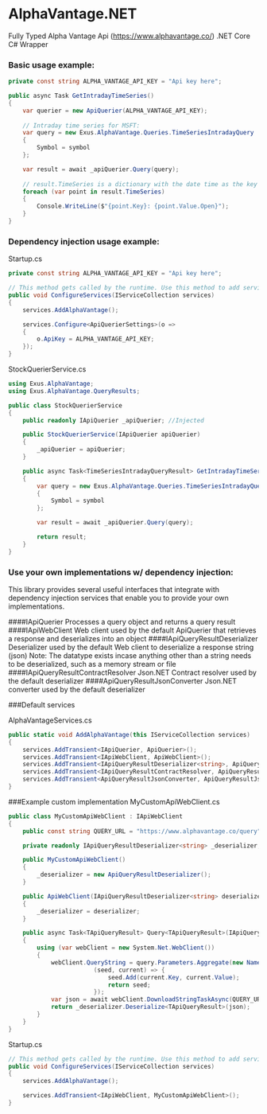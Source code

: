 # AlphaVantage.NET
Fully Typed Alpha Vantage Api (https://www.alphavantage.co/) .NET Core C# Wrapper

### Basic usage example: 

```csharp
private const string ALPHA_VANTAGE_API_KEY = "Api key here";
```
```csharp
public async Task GetIntradayTimeSeries()
{
    var querier = new ApiQuerier(ALPHA_VANTAGE_API_KEY);
    
    // Intraday time series for MSFT:
    var query = new Exus.AlphaVantage.Queries.TimeSeriesIntradayQuery
    {
        Symbol = symbol
    };

    var result = await _apiQuerier.Query(query);
    
    // result.TimeSeries is a dictionary with the date time as the key
    foreach (var point in result.TimeSeries)
    {
        Console.WriteLine($"{point.Key}: {point.Value.Open}");
    }
}
```

### Dependency injection usage example: 

Startup.cs
```csharp
private const string ALPHA_VANTAGE_API_KEY = "Api key here";
```
```csharp
// This method gets called by the runtime. Use this method to add services to the container.
public void ConfigureServices(IServiceCollection services)
{
    services.AddAlphaVantage();

    services.Configure<ApiQuerierSettings>(o =>
    {
        o.ApiKey = ALPHA_VANTAGE_API_KEY;
    });
}
```

StockQuerierService.cs
```csharp
using Exus.AlphaVantage;
using Exus.AlphaVantage.QueryResults;

public class StockQuerierService
{
    public readonly IApiQuerier _apiQuerier; //Injected

    public StockQuerierService(IApiQuerier apiQuerier)
    {
        _apiQuerier = apiQuerier;
    }

    public async Task<TimeSeriesIntradayQueryResult> GetIntradayTimeSeries(string symbol)
    {
        var query = new Exus.AlphaVantage.Queries.TimeSeriesIntradayQuery
        {
            Symbol = symbol
        };

        var result = await _apiQuerier.Query(query);

        return result;
    }
}
```
 
### Use your own implementations w/ dependency injection: 
This library provides several useful interfaces that integrate with dependency injection services that enable you to provide your own implementations.

####IApiQuerier
    Processes a query object and returns a query result
####IApiWebClient
    Web client used by the default ApiQuerier that retrieves a response and deserializes into an object
####IApiQueryResultDeserializer<TDataType>
    Deserializer used by the default Web client to deserialize a response string (json)
    Note: The datatype exists incase anything other than a string needs to be deserialized, such as a memory stream or file
####IApiQueryResultContractResolver
    Json.NET Contract resolver used by the default deserializer
####ApiQueryResultJsonConverter
    Json.NET converter used by the default deserializer
    
###Default services

AlphaVantageServices.cs
```csharp
public static void AddAlphaVantage(this IServiceCollection services)
{
    services.AddTransient<IApiQuerier, ApiQuerier>();
    services.AddTransient<IApiWebClient, ApiWebClient>();
    services.AddTransient<IApiQueryResultDeserializer<string>, ApiQueryResultDeserializer>();
    services.AddTransient<IApiQueryResultContractResolver, ApiQueryResultContractResolver>();
    services.AddTransient<ApiQueryResultJsonConverter, ApiQueryResultJsonConverter>();
}
```

###Example custom implementation
MyCustomApiWebClient.cs
```csharp
public class MyCustomApiWebClient : IApiWebClient
{ 
    public const string QUERY_URL = "https://www.alphavantage.co/query";

    private readonly IApiQueryResultDeserializer<string> _deserializer;

    public MyCustomApiWebClient()
    {
        _deserializer = new ApiQueryResultDeserializer();
    }

    public ApiWebClient(IApiQueryResultDeserializer<string> deserializer)
    {
        _deserializer = deserializer;
    }

    public async Task<TApiQueryResult> Query<TApiQueryResult>(IApiQuery<TApiQueryResult> query)
    {
        using (var webClient = new System.Net.WebClient())
        {
            webClient.QueryString = query.Parameters.Aggregate(new NameValueCollection(),
                        (seed, current) => {
                            seed.Add(current.Key, current.Value);
                            return seed;
                        });
            var json = await webClient.DownloadStringTaskAsync(QUERY_URL);
            return _deserializer.Deserialize<TApiQueryResult>(json);
        }    
    }
}
```

Startup.cs
```csharp
// This method gets called by the runtime. Use this method to add services to the container.
public void ConfigureServices(IServiceCollection services)
{
    services.AddAlphaVantage();

    services.AddTransient<IApiWebClient, MyCustomApiWebClient>();
}
```
